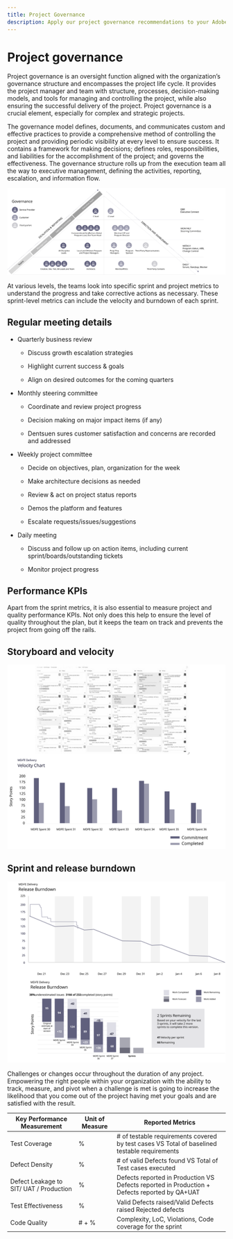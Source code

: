 ```yaml
---
title: Project Governance
description: Apply our project governance recommendations to your Adobe Commerce implementation.
---
```


# Project governance

Project governance is an oversight function aligned with the organization’s governance structure and encompasses the project life cycle. It provides the project manager and team with structure, processes, decision-making models, and tools for managing and controlling the project, while also ensuring the successful delivery of the project. Project governance is a crucial element, especially for complex and strategic projects.

The governance model defines, documents, and communicates custom and effective practices to provide a comprehensive method of controlling the project and providing periodic visibility at every level to ensure success. It contains a framework for making decisions; defines roles, responsibilities, and liabilities for the accomplishment of the project; and governs the effectiveness. The governance structure rolls up from the execution team all the way to executive management, defining the activities, reporting, escalation, and information flow.

![Project governance infographic](../../assets/playbooks/project-governance.svg)

At various levels, the teams look into specific sprint and project metrics to understand the progress and take corrective actions as necessary. These sprint-level metrics can include the velocity and burndown of each sprint.

## Regular meeting details

- Quarterly business review

  - Discuss growth escalation strategies

  - Highlight current success & goals

  - Align on desired outcomes for the coming quarters

- Monthly steering committee

  - Coordinate and review project progress

  - Decision making on major impact items (if any)

  - Dentsuen sures customer satisfaction and concerns are recorded and addressed

- Weekly project committee

  - Decide on objectives, plan, organization for the week

  - Make architecture decisions as needed

  - Review & act on project status reports

  - Demos the platform and features

  - Escalate requests/issues/suggestions

- Daily meeting

  - Discuss and follow up on action items, including current sprint/boards/outstanding tickets

  - Monitor project progress

## Performance KPIs

Apart from the sprint metrics, it is also essential to measure project and quality performance KPIs. Not only does this help to ensure the level of quality throughout the plan, but it keeps the team on track and prevents the project from going off the rails.

## Storyboard and velocity

![Example Kanban board](../../assets/playbooks/kanban-board-chart.svg)

## Sprint and release burndown

![Example sprint and release burndown chart](../../assets/playbooks/sprint-release-burndown.svg)

Challenges or changes occur throughout the duration of any project. Empowering the right people within your organization with the ability to track, measure, and pivot when a challenge is met is going to increase the likelihood that you come out of the project having met your goals and are satisfied with the result.

<table>
<thead>
  <tr>
    <th>Key Performance Measurement</th>
    <th>Unit of Measure</th>
    <th>Reported Metrics</th>
  </tr>
</thead>
<tbody>
  <tr>
    <td>Test Coverage</td>
    <td>%</td>
    <td># of testable requirements covered by test cases VS Total of baselined testable requirements</td>
  </tr>
  <tr>
    <td>Defect Density</td>
    <td>%</td>
    <td># of valid Defects found VS Total of Test cases executed</td>
  </tr>
  <tr>
    <td>Defect Leakage to SIT/ UAT / Production</td>
    <td>%</td>
    <td>Defects reported in Production VS Defects reported in Production + Defects reported by QA+UAT</td>
  </tr>
  <tr>
    <td>Test Effectiveness</td>
    <td>%</td>
    <td>Valid Defects raised/Valid Defects raised Rejected defects</td>
  </tr>
  <tr>
    <td>Code Quality</td>
    <td># + %</td>
    <td>Complexity, LoC, Violations, Code coverage for the sprint</td>
  </tr>
</tbody>
</table>
